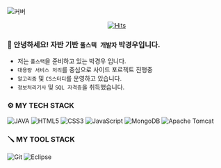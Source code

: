 <!-- HEADER -->

<!--- 인삿말 -->

![커버](https://capsule-render.vercel.app/api?type=waving&height=250&color=gradient&text=코딩으로%20세상을%20바꾸자&animation=fadeIn&fontSize=50&fontAlign=50&fontAlignY=35)

<div align="center">

[![Hits](https://hits.seeyoufarm.com/api/count/incr/badge.svg?url=https%3A%2F%2Fgithub.com%2F______&count_bg=%2379C83D&title_bg=%23555555&icon=&icon_color=%23E7E7E7&title=hits&edge_flat=false)](https://hits.seeyoufarm.com)

</div>


<!-- '' 한줄 코드 -->
### 👋 안녕하세요! 자반 기반 `풀스택 개발자` 박경우입니다.

<!-- 위젯 -->
<!-- 1. 커버 -->

<!-- ![커버](https://capsule-render.vercel.app/api?type=waving&height=250&color=gradient&text=코딩으로%20세상을%20바꾸자&animation=fadeIn&fontSize=50&fontAlign=50&fontAlignY=35) -->

* 저는 `풀스택`을 준비하고 있는 박경우 입니다.
* `대용량 서비스 처리`를 중심으로 사이드 포르젝트 진행중
* `알고리즘` 및 `CS스터디`를 운영하고 있습니다.
* `정보처리기사` 및 `SQL 자격증`을 취득했습니다.

<!-- Body -->

<!-- ![로고명](https://img.shields.io/badge/로고명-배경색상코드.svg?&style=for-the-badge&logo=로고명&logoColor=로고색상이름) -->

### ⚙️ MY TECH STACK
![JAVA](https://img.shields.io/badge/java-000000.svg?&style=for-the-badge&logo=로고명&logoColor=로고색상이름)
![HTML5](https://img.shields.io/badge/html5-E34F26.svg?&style=for-the-badge&logo=html5&logoColor=ffffff)
![CSS3](https://img.shields.io/badge/css3-1572B6.svg?&style=for-the-badge&logo=css3&logoColor=ffffff)
![JavaScript](https://img.shields.io/badge/javascript-F7DF1E.svg?&style=for-the-badge&logo=javascript&logoColor=ffffff)
![MongoDB](https://img.shields.io/badge/MongoDB-47A248.svg?&style=for-the-badge&logo=MongoDB&logoColor=FFFFFF)
![Apache Tomcat](https://img.shields.io/badge/ApacheTomcat-F8DC75.svg?&style=for-the-badge&logo=ApacheTomcat&logoColor=000000)


### 🪛 MY TOOL STACK
![Git](https://img.shields.io/badge/Git-F05032.svg?&style=for-the-badge&logo=Git&logoColor=FFFFFF)
![Eclipse](https://img.shields.io/badge/Eclipse-2C2255.svg?&style=for-the-badge&logo=Eclipse&logoColor=FFFFFF)
